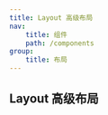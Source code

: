 ```yaml
---
title: Layout 高级布局
nav: 
    title: 组件
    path: /components
group:
    title: 布局 
---
```


## Layout 高级布局